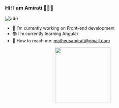 ### Hi! I am Amirati 🤘🏻😎

![a4e](https://user-images.githubusercontent.com/73724736/188736891-e6fe65c8-ae3c-426c-96f7-9dcb28599cef.gif)

- 📱 I’m currently working on Front-end development
- 📚 I’m currently learning Angular
- 📧 How to reach me: matheusamirati@gmail.com

<div align="center">
  <a href="https://github.com/MecaAmirati">
  <img height="180em" src="https://github-readme-stats.vercel.app/api/top-langs/?username=MecaAmirati&layout=compact&langs_count=7&theme=dracula"/>
</div>


